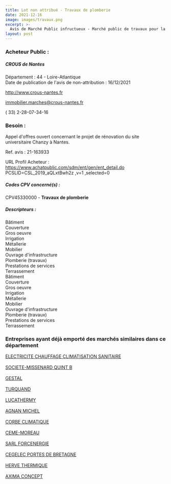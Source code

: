 ```yaml
---
title: Lot non attribué - Travaux de plomberie
date: 2021-12-16
image: images/travaux.png
excerpt: >-
  Avis de Marché Public infructueux - Marché public de travaux pour la rénovation du site universitaire Chanzy à Nantes
layout: post
---
```


### Acheteur Public :
##### CROUS de Nantes
Département : 44 - Loire-Atlantique<br/>
Date de publication de l'avis de non-attribution : 16/12/2021


http://www.crous-nantes.fr

immobilier.marches@crous-nantes.fr

( 33) 2-28-07-34-16
### Besoin :

Appel d'offres ouvert concernant le projet de rénovation du site universitaire Chanzy à Nantes.

Ref. avis : 21-163933

URL Profil Acheteur : https://www.achatpublic.com/sdm/ent/gen/ent_detail.do PCSLID=CSL_2019_aQLxtBwh2z ,v=1 ,selected=0

##### Codes CPV concerné(s) :
CPV45330000 - **Travaux de plomberie** <br/>

##### Descripteurs :
Bâtiment <br/>
Couverture <br/>
Gros oeuvre <br/>
Irrigation <br/>
Métallerie <br/>
Mobilier <br/>
Ouvrage d'infrastructure <br/>
Plomberie (travaux) <br/>
Prestations de services <br/>
Terrassement <br/>
Bâtiment <br/>
Couverture <br/>
Gros oeuvre <br/>
Irrigation <br/>
Métallerie <br/>
Mobilier <br/>
Ouvrage d'infrastructure <br/>
Plomberie (travaux) <br/>
Prestations de services <br/>
Terrassement <br/>

### Entreprises ayant déjà emporté des marchés similaires dans ce département
<a href="/entreprise-545/siren-309707867">ELECTRICITE CHAUFFAGE CLIMATISATION SANITAIRE</a><br/><br/>
<a href="/entreprise-545/siren-311098487">SOCIETE-MISSENARD QUINT B</a><br/><br/>
<a href="/entreprise-548/siren-335339131">GESTAL</a><br/><br/>
<a href="/entreprise-550/siren-348774183">TURQUAND</a><br/><br/>
<a href="/entreprise-559/siren-428793558">LUCATHERMY</a><br/><br/>
<a href="/entreprise-560/siren-432464816">AGNAN MICHEL</a><br/><br/>
<a href="/entreprise-562/siren-447765314">CORBE CLIMATIQUE</a><br/><br/>
<a href="/entreprise-564/siren-480970649">CEME-MOREAU</a><br/><br/>
<a href="/entreprise-571/siren-532143773">SARL FORCENERGIE</a><br/><br/>
<a href="/entreprise-572/siren-537916231">CEGELEC PORTES DE BRETAGNE</a><br/><br/>
<a href="/entreprise-573/siren-627220049">HERVE THERMIQUE</a><br/><br/>
<a href="/entreprise-581/siren-854800745">AXIMA CONCEPT</a><br/><br/>
